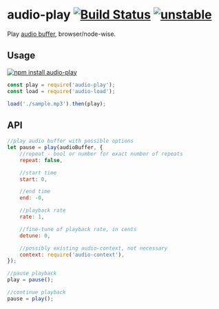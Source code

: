# audio-play [![Build Status](https://travis-ci.org/audiojs/audio-play.svg?branch=master)](https://travis-ci.org/audiojs/audio-play) [![unstable](http://badges.github.io/stability-badges/dist/unstable.svg)](http://github.com/badges/stability-badges)

Play [audio buffer](https://github.com/audiojs/audio-buffer), browser/node-wise.

## Usage

[![npm install audio-play](https://nodei.co/npm/audio-play.png?mini=true)](https://npmjs.org/package/audio-play/)

```js
const play = require('audio-play');
const load = require('audio-load');

load('./sample.mp3').then(play);
```

## API

```js
//play audio buffer with possible options
let pause = play(audioBuffer, {
	//repeat - bool or number for exact number of repeats
	repeat: false,

	//start time
	start: 0,

	//end time
	end: -0,

	//playback rate
	rate: 1,

	//fine-tune of playback rate, in cents
	detune: 0,

	//possibly existing audio-context, not necessary
	context: require('audio-context'),
});

//pause playback
play = pause();

//continue playback
pause = play();
```
